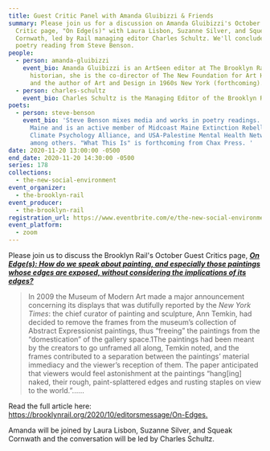 ```yaml
---
title: Guest Critic Panel with Amanda Gluibizzi & Friends
summary: Please join us for a discussion on Amanda Gluibizzi's October Guest
  Critic page, "On Edge(s)" with Laura Lisbon, Suzanne Silver, and Squeak
  Cornwath, led by Rail managing editor Charles Schultz. We'll conclude with a
  poetry reading from Steve Benson.
people:
  - person: amanda-gluibizzi
    event_bio: Amanda Gluibizzi is an ArtSeen editor at The Brooklyn Rail. An art
      historian, she is the co-director of The New Foundation for Art History
      and the author of Art and Design in 1960s New York (forthcoming).
  - person: charles-schultz
    event_bio: Charles Schultz is the Managing Editor of the Brooklyn Rail.
poets:
  - person: steve-benson
    event_bio: 'Steve Benson mixes media and works in poetry readings. He lives in
      Maine and is an active member of Midcoast Maine Extinction Rebellion, the
      Climate Psychology Alliance, and USA-Palestine Mental Health Network,
      among others. "What This Is" is forthcoming from Chax Press. '
date: 2020-11-20 13:00:00 -0500
end_date: 2020-11-20 14:30:00 -0500
series: 178
collections:
  - the-new-social-environment
event_organizer:
  - the-brooklyn-rail
event_producer:
  - the-brooklyn-rail
registration_url: https://www.eventbrite.com/e/the-new-social-environment-178-guest-critic-panel-with-amanda-gluibizzi-tickets-129025469653
event_platform:
  - zoom
---
```

Please join us to discuss the Brooklyn Rail's October Guest Critics page, ***[On Edge(s): How do we speak about painting, and especially those paintings whose edges are exposed, without considering the implications of its edges?](https://brooklynrail.org/2020/10/editorsmessage/On-Edges)***

> In 2009 the Museum of Modern Art made a major announcement concerning its displays that was dutifully reported by the *New York Times*: the chief curator of painting and sculpture, Ann Temkin, had decided to remove the frames from the museum’s collection of Abstract Expressionist paintings, thus “freeing” the paintings from the “domestication” of the gallery space.1The paintings had been meant by the creators to go unframed all along, Temkin noted, and the frames contributed to a separation between the paintings’ material immediacy and the viewer’s reception of them. The paper anticipated that viewers would feel astonishment at the paintings “hang\[ing] naked, their rough, paint-splattered edges and rusting staples on view to the world.”......

Read the full article here: [https://brooklynrail.org/2020/10/editorsmessage/On-Edges. ](https://brooklynrail.org/2020/10/editorsmessage/On-Edges)

Amanda will be joined by Laura Lisbon, Suzanne Silver, and Squeak Cornwath and the conversation will be led by Charles Schultz.
